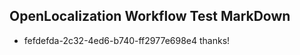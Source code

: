 ## OpenLocalization Workflow Test MarkDown
* fefdefda-2c32-4ed6-b740-ff2977e698e4 
thanks!<!--HONumber=Mar16_HO3-->
